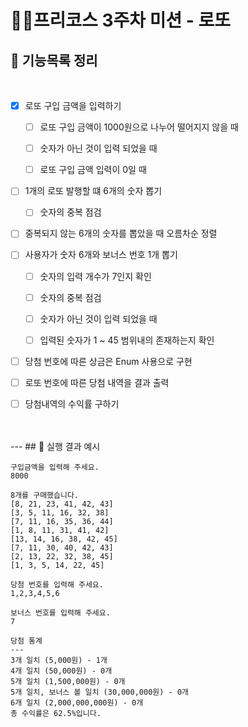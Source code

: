 #  👨‍💻프리코스 3주차 미션 - 로또


## 📮 기능목록 정리
<br>

- [x] 로또 구입 금액을 입력하기 

  -[ ] 로또 구입 금액이 1000원으로 나누어 떨어지지 않을 때
  -[ ] 숫자가 아닌 것이 입력 되었을 때
  -[ ] 로또 구입 금액 입력이 0일 때
  
    
-[ ] 1개의 로또 발행할 떄 6개의 숫자 뽑기
  -[ ] 숫자의 중복 점검
-[ ] 중복되지 않는 6개의 숫자를 뽑았을 때 오름차순 정렬


- [ ] 사용자가 숫자 6개와 보너스 번호 1개 뽑기
  -[ ] 숫자의 입력 개수가 7인지 확인
  -[ ] 숫자의 중복 점검
  -[ ] 숫자가 아닌 것이 입력 되었을 때
  -[ ] 입력된 숫자가 1 ~ 45 범위내의 존재하는지 확인


- [ ] 당첨 번호에 따른 상금은 Enum 사용으로 구현

- [ ] 로또 번호에 따른 당첨 내역을 결과 출력
- [ ] 당첨내역의 수익률 구하기
<br>
</br>
---
## 🎯 실행 결과 예시

```
구입금액을 입력해 주세요.
8000

8개를 구매했습니다.
[8, 21, 23, 41, 42, 43] 
[3, 5, 11, 16, 32, 38] 
[7, 11, 16, 35, 36, 44] 
[1, 8, 11, 31, 41, 42] 
[13, 14, 16, 38, 42, 45] 
[7, 11, 30, 40, 42, 43] 
[2, 13, 22, 32, 38, 45] 
[1, 3, 5, 14, 22, 45]

당첨 번호를 입력해 주세요.
1,2,3,4,5,6

보너스 번호를 입력해 주세요.
7

당첨 통계
---
3개 일치 (5,000원) - 1개
4개 일치 (50,000원) - 0개
5개 일치 (1,500,000원) - 0개
5개 일치, 보너스 볼 일치 (30,000,000원) - 0개
6개 일치 (2,000,000,000원) - 0개
총 수익률은 62.5%입니다.
```